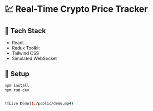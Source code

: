 # 💹 Real-Time Crypto Price Tracker

## 🚀 Tech Stack
- React
- Redux Toolkit
- Tailwind CSS
- Simulated WebSocket

## 🔧 Setup
```bash
npm install
npm run dev


![Live Demo](./public/demo.mp4)